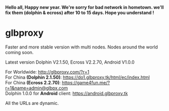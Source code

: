 <b style='red'>Hello all, Happy new year. We're sorry for bad network in hometown. we'll fix them (dolphin & ecross) after 10 to 15 days. Hope you understand ! </b>
# glbproxy
Faster and more stable version with multi nodes. Nodes around the world coming soon.

Latest version Dolphin V2.1.50, Ecross V2.2.70, Android V1.0.0

For Worldwide: http://glbproxy.com/?r=1 <br>
For China <b>(Dolphin 2.1.50)</b>: https://do1.glbproxy.tk/html/ec/index.html<br>
For China <b>(Ecross 2.2.70)</b>: https://game4fun.me/?r=1&name=admin@glbpx.com<br>
Dolphin 1.0.0 for <b>Android</b> client: https://android.glbproxy.tk

All the URLs are dynamic.
